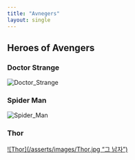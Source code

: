 ```yaml
---
title: "Avnegers"
layout: single
---
```


Heroes of Avengers
---
### Doctor Strange
![Doctor_Strange](/asserts/images/Doctor-Strange-poster-5.png)

### Spider Man
![Spider_Man][Spider]

[Spider]: https://static.wikia.nocookie.net/marvelcinematicuniverse/images/b/b0/Spider-Man_FFH_Profile.jpg/revision/latest/scale-to-width-down/341?cb=20190917181733

### Thor
[![Thor](/asserts/images/Thor.jpg “그 남자”)](https://static.wikia.nocookie.net/marvelcinematicuniverse/images/1/13/Thor-EndgameProfile.jpg/revision/latest/scale-to-width-down/350?cb=20190423174911)
